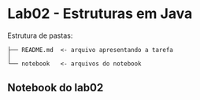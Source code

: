 # Lab02 - Estruturas em Java

Estrutura de pastas:

~~~
├── README.md  <- arquivo apresentando a tarefa
│
└── notebook   <- arquivos do notebook
~~~

## Notebook do lab02

> [Notebook]: (https://github.com/MurilloTito/MC322/blob/main/lab02/notebook/lab02-java-estruturas.ipynb)
